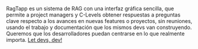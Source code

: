 RagTapp es un sistema de RAG con una interfaz gráfica sencilla, que permite a project managers y C-Levels obtener respuestas a preguntas clave respecto a los avances en nuevas features o proyectos, sin reuniones, usando el trabajo y documentación que los mismos devs van construyendo. Queremos que los desarrolladores puedan centrarse en lo que realmente importa.
[Let devs, dev!](https://comovamo.app/)